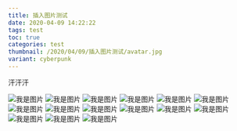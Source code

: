 ```yaml
---
title: 插入图片测试
date: 2020-04-09 14:22:22
tags: test
toc: true
categories: test
thumbnail: /2020/04/09/插入图片测试/avatar.jpg
variant: cyberpunk
---
```

汗汗汗
<!--more-->
![我是图片](插入图片测试/avatar.jpg)
![我是图片](插入图片测试/avatar.jpg)
![我是图片](插入图片测试/avatar.jpg)
![我是图片](插入图片测试/avatar.jpg)
![我是图片](插入图片测试/avatar.jpg)
![我是图片](插入图片测试/avatar.jpg)
![我是图片](插入图片测试/avatar.jpg)
![我是图片](插入图片测试/avatar.jpg)
![我是图片](插入图片测试/avatar.jpg)
![我是图片](插入图片测试/avatar.jpg)
![我是图片](插入图片测试/avatar.jpg)
![我是图片](插入图片测试/avatar.jpg)
![我是图片](插入图片测试/avatar.jpg)
![我是图片](插入图片测试/avatar.jpg)
![我是图片](插入图片测试/avatar.jpg)
